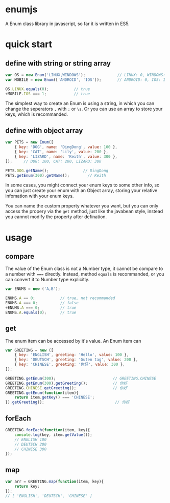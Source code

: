# enumjs

A Enum class library in javascript, so far it is written in ES5.

# quick start

## define with string or string array

```javascript
var OS = new Enum('LINUX,WINDOWS');              // LINUX: 0, WINDOWS: 1
var MOBILE = new Enum(['ANDROID', 'IOS']);       // ANDROID: 0, IOS: 1

OS.LINUX.equals(0);           // true
+MOBILE.IOS === 1;            // true
```

The simplest way to create an Enum is using a string, in which you can change the seperators `,` with `;` or `\s`. Or you can use an array to store your keys, which is recommanded.


## define with object array

```javascript
var PETS = new Enum([
    { key: 'DOG', name: 'DingDong', value: 100 },
    { key: 'CAT', name: 'Lily', value: 200 },
    { key: 'LIZARD', name: 'Keith', value: 300 },
]);     // DOG: 100, CAT: 200, LIZARD: 300

PETS.DOG.getName();               // DingDong
PETS.getEnum(300).getName();        // Keith
```

In some cases, you might connect your enum keys to some other info, so you can just create your enum with an Object array, storing your relative infomation with your enum keys.

You can name the custom property whatever you want, but you can only access the propery via the `get` method, just like the javabean style, instead you cannot modify the property after defination.

# usage

## compare

The value of the Enum class is not a Number type, it cannot be compare to a number with `===` directly. Instead, method `equals` is recommanded, or you can convert it to Number type explicitly.

```javascript
var ENUMS = new ('A,B');

ENUMS.A == 0;           // true, not recommanded
ENUMS.A === 0;          // false
+ENUMS.A === 0;         // true
ENUMS.A.equals(0);      // true
```

## get

The enum item can be accessed by it's value. An Enum item can

```javascript
var GREETING = new ([
    { key: 'ENGLISH', greeting: 'Hello', value: 100 },
    { key: 'DEUTSCH', greeting: 'Guten tag', value: 200 },
    { key: 'CHINESE', greeting: '你好', value: 300 },
]);

GREETING.getEnum(300);                         // GREETING.CHINESE
GREETING.getEnum(300).getGreeting();           // 你好
GREETING.CHINESE.getGreeting();                // 你好
GREETING.getEnum(function(item){
    return item.getKey() === 'CHINESE';
}).getGreeting();                               // 你好
```

## forEach

```javascript
GREETING.forEach(function(item, key){
    console.log(key, item.getValue());
    // ENGLISH 100
    // DEUTSCH 200
    // CHINESE 300
});
```

## map

```javascript
var arr = GREETING.map(function(item, key){
    return key;
});
// [ 'ENGLISH', 'DEUTSCH', 'CHINESE' ]
```

